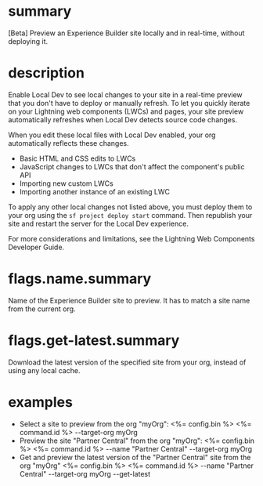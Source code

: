 # summary

[Beta] Preview an Experience Builder site locally and in real-time, without deploying it.

# description

Enable Local Dev to see local changes to your site in a real-time preview that you don't have to deploy or manually refresh. To let you quickly iterate on your Lightning web components (LWCs) and pages, your site preview automatically refreshes when Local Dev detects source code changes.

When you edit these local files with Local Dev enabled, your org automatically reflects these changes.

- Basic HTML and CSS edits to LWCs
- JavaScript changes to LWCs that don't affect the component's public API
- Importing new custom LWCs
- Importing another instance of an existing LWC

To apply any other local changes not listed above, you must deploy them to your org using the `sf project deploy start` command. Then republish your site and restart the server for the Local Dev experience.

For more considerations and limitations, see the Lightning Web Components Developer Guide.

# flags.name.summary

Name of the Experience Builder site to preview. It has to match a site name from the current org.

# flags.get-latest.summary

Download the latest version of the specified site from your org, instead of using any local cache.

# examples

- Select a site to preview from the org "myOrg":
  <%= config.bin %> <%= command.id %> --target-org myOrg
- Preview the site "Partner Central" from the org "myOrg":
  <%= config.bin %> <%= command.id %> --name "Partner Central" --target-org myOrg
- Get and preview the latest version of the "Partner Central" site from the org "myOrg"
  <%= config.bin %> <%= command.id %> --name "Partner Central" --target-org myOrg --get-latest
